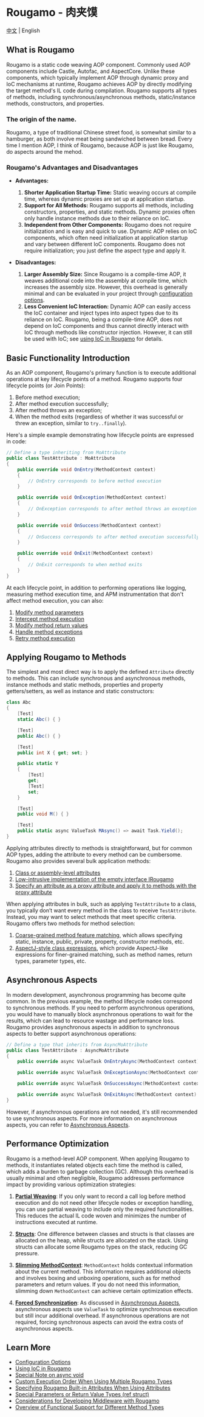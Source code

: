 
# Rougamo - 肉夹馍

[中文](README.md) | English

## What is Rougamo

Rougamo is a static code weaving AOP component. Commonly used AOP components include Castle, Autofac, and AspectCore. Unlike these components, which typically implement AOP through dynamic proxy and IoC mechanisms at runtime, Rougamo achieves AOP by directly modifying the target method's IL code during compilation. Rougamo supports all types of methods, including synchronous/asynchronous methods, static/instance methods, constructors, and properties.

### The origin of the name.

Rougamo, a type of traditional Chinese street food, is somewhat similar to a hamburger, as both involve meat being sandwiched between bread. Every time I mention AOP, I think of Rougamo, because AOP is just like Rougamo, do aspects around the mehod.

### Rougamo's Advantages and Disadvantages

- **Advantages:**
  1. **Shorter Application Startup Time:** Static weaving occurs at compile time, whereas dynamic proxies are set up at application startup.
  2. **Support for All Methods:** Rougamo supports all methods, including constructors, properties, and static methods. Dynamic proxies often only handle instance methods due to their reliance on IoC.
  3. **Independent from Other Components:** Rougamo does not require initialization and is easy and quick to use. Dynamic AOP relies on IoC components, which often need initialization at application startup and vary between different IoC components. Rougamo does not require initialization; you just define the aspect type and apply it.

- **Disadvantages:**
  1. **Larger Assembly Size:** Since Rougamo is a compile-time AOP, it weaves additional code into the assembly at compile time, which increases the assembly size. However, this overhead is generally minimal and can be evaluated in your project through [configuration options](https://github.com/inversionhourglass/Rougamo/wiki/%E9%85%8D%E7%BD%AE%E9%A1%B9).
  2. **Less Convenient IoC Interaction:** Dynamic AOP can easily access the IoC container and inject types into aspect types due to its reliance on IoC. Rougamo, being a compile-time AOP, does not depend on IoC components and thus cannot directly interact with IoC through methods like constructor injection. However, it can still be used with IoC; see [using IoC in Rougamo](https://github.com/inversionhourglass/Rougamo/wiki/%E5%85%B6%E4%BB%96#%E8%82%89%E5%A4%B9%E9%A6%8D%E4%B8%AD%E4%BD%BF%E7%94%A8IoC) for details.

## Basic Functionality Introduction

As an AOP component, Rougamo's primary function is to execute additional operations at key lifecycle points of a method. Rougamo supports four lifecycle points (or Join Points):
1. Before method execution;
2. After method execution successfully;
3. After method throws an exception;
4. When the method exits (regardless of whether it was successful or threw an exception, similar to `try..finally`).

Here's a simple example demonstrating how lifecycle points are expressed in code:

```csharp
// Define a type inheriting from MoAttribute
public class TestAttribute : MoAttribute
{
    public override void OnEntry(MethodContext context)
    {
        // OnEntry corresponds to before method execution
    }

    public override void OnException(MethodContext context)
    {
        // OnException corresponds to after method throws an exception
    }

    public override void OnSuccess(MethodContext context)
    {
        // OnSuccess corresponds to after method execution successfully
    }

    public override void OnExit(MethodContext context)
    {
        // OnExit corresponds to when method exits
    }
}
```

At each lifecycle point, in addition to performing operations like logging, measuring method execution time, and APM instrumentation that don't affect method execution, you can also:
1. [Modify method parameters](https://github.com/inversionhourglass/Rougamo/wiki/%E6%8E%A7%E5%88%B6%E6%96%B9%E6%B3%95%E6%89%A7%E8%A1%8C#%E4%BF%AE%E6%94%B9%E6%96%B9%E6%B3%95%E5%8F%82%E6%95%B0)
2. [Intercept method execution](https://github.com/inversionhourglass/Rougamo/wiki/%E6%8E%A7%E5%88%B6%E6%96%B9%E6%B3%95%E6%89%A7%E8%A1%8C#%E6%96%B9%E6%B3%95%E6%89%A7%E8%A1%8C%E6%8B%A6%E6%88%AA)
3. [Modify method return values](https://github.com/inversionhourglass/Rougamo/wiki/%E6%8E%A7%E5%88%B6%E6%96%B9%E6%B3%95%E6%89%A7%E8%A1%8C#%E4%BF%AE%E6%94%B9%E6%96%B9%E6%B3%95%E8%BF%94%E5%9B%9E%E5%80%BC)
4. [Handle method exceptions](https://github.com/inversionhourglass/Rougamo/wiki/%E6%8E%A7%E5%88%B6%E6%96%B9%E6%B3%95%E6%89%A7%E8%A1%8C#%E5%A4%84%E7%90%86%E6%96%B9%E6%B3%95%E5%BC%82%E5%B8%B8)
5. [Retry method execution](https://github.com/inversionhourglass/Rougamo/wiki/%E6%8E%A7%E5%88%B6%E6%96%B9%E6%B3%95%E6%89%A7%E8%A1%8C#%E9%87%8D%E8%AF%95%E6%89%A7%E8%A1%8C%E6%96%B9%E6%B3%95)

## Applying Rougamo to Methods

The simplest and most direct way is to apply the defined `Attribute` directly to methods. This can include synchronous and asynchronous methods, instance methods and static methods, properties and property getters/setters, as well as instance and static constructors:

```csharp
class Abc
{
    [Test]
    static Abc() { }

    [Test]
    public Abc() { }

    [Test]
    public int X { get; set; }

    public static Y
    {
        [Test]
        get;
        [Test]
        set;
    }

    [Test]
    public void M() { }

    [Test]
    public static async ValueTask MAsync() => await Task.Yield();
}
```

Applying attributes directly to methods is straightforward, but for common AOP types, adding the attribute to every method can be cumbersome. Rougamo also provides several bulk application methods:
1. [Class or assembly-level attributes](https://github.com/inversionhourglass/Rougamo/wiki/%E5%BA%94%E7%94%A8%E6%96%B9%E5%BC%8F#%E7%B1%BB%E6%88%96%E7%A8%8B%E5%BA%8F%E9%9B%86%E7%BA%A7attribute%E5%BA%94%E7%94%A8)
2. [Low-intrusive implementation of the empty interface IRougamo](https://github.com/inversionhourglass/Rougamo/wiki/%E5%BA%94%E7%94%A8%E6%96%B9%E5%BC%8F#%E5%AE%9E%E7%8E%B0%E7%A9%BA%E6%8E%A5%E5%8F%A3irougamo)
3. [Specify an attribute as a proxy attribute and apply it to methods with the proxy attribute](https://github.com/inversionhourglass/Rougamo/wiki/%E5%BA%94%E7%94%A8%E6%96%B9%E5%BC%8F#attribute%E4%BB%A3%E7%90%86)

When applying attributes in bulk, such as applying `TestAttribute` to a class, you typically don’t want every method in the class to receive `TestAttribute`. Instead, you may want to select methods that meet specific criteria. Rougamo offers two methods for method selection:
1. [Coarse-grained method feature matching](https://github.com/inversionhourglass/Rougamo/wiki/%E6%96%B9%E6%B3%95%E5%8C%B9%E9%85%8D#%E7%B2%97%E7%B2%92%E5%BA%A6%E7%9A%84%E6%96%B9%E6%B3%95%E7%89%B9%E6%80%A7%E5%8C%B9%E9%85%8D), which allows specifying static, instance, public, private, property, constructor methods, etc.
2. [AspectJ-style class expressions](https://github.com/inversionhourglass/Rougamo/wiki/%E6%96%B9%E6%B3%95%E5%8C%B9%E9%85%8D#%E7%B1%BBaspectj%E8%A1%A8%E8%BE%BE%E5%BC%8F%E5%8C%B9%E9%85%8D), which provide AspectJ-like expressions for finer-grained matching, such as method names, return types, parameter types, etc.

## Asynchronous Aspects

In modern development, asynchronous programming has become quite common. In the previous example, the method lifecycle nodes correspond to synchronous methods. If you need to perform asynchronous operations, you would have to manually block asynchronous operations to wait for the results, which can lead to resource wastage and performance loss. Rougamo provides asynchronous aspects in addition to synchronous aspects to better support asynchronous operations:

```csharp
// Define a type that inherits from AsyncMoAttribute
public class TestAttribute : AsyncMoAttribute
{
    public override async ValueTask OnEntryAsync(MethodContext context) { }

    public override async ValueTask OnExceptionAsync(MethodContext context) { }

    public override async ValueTask OnSuccessAsync(MethodContext context) { }

    public override async ValueTask OnExitAsync(MethodContext context) { }
}
```

However, if asynchronous operations are not needed, it's still recommended to use synchronous aspects. For more information on asynchronous aspects, you can refer to [Asynchronous Aspects](https://github.com/inversionhourglass/Rougamo/wiki/%E5%BC%82%E6%AD%A5%E5%88%87%E9%9D%A2).

## Performance Optimization

Rougamo is a method-level AOP component. When applying Rougamo to methods, it instantiates related objects each time the method is called, which adds a burden to garbage collection (GC). Although this overhead is usually minimal and often negligible, Rougamo addresses performance impact by providing various optimization strategies:

1. **[Partial Weaving](https://github.com/inversionhourglass/Rougamo/wiki/%E6%80%A7%E8%83%BD%E4%BC%98%E5%8C%96#%E9%83%A8%E5%88%86%E7%BC%96%E7%BB%87)**: If you only want to record a call log before method execution and do not need other lifecycle nodes or exception handling, you can use partial weaving to include only the required functionalities. This reduces the actual IL code woven and minimizes the number of instructions executed at runtime.
   
2. **[Structs](https://github.com/inversionhourglass/Rougamo/wiki/%E6%80%A7%E8%83%BD%E4%BC%98%E5%8C%96#%E7%BB%93%E6%9E%84%E4%BD%93)**: One difference between classes and structs is that classes are allocated on the heap, while structs are allocated on the stack. Using structs can allocate some Rougamo types on the stack, reducing GC pressure.
   
3. **[Slimming MethodContext](https://github.com/inversionhourglass/Rougamo/wiki/%E6%80%A7%E8%83%BD%E4%BC%98%E5%8C%96#%E7%98%A6%E8%BA%ABmethodcontext)**: `MethodContext` holds contextual information about the current method. This information requires additional objects and involves boxing and unboxing operations, such as for method parameters and return values. If you do not need this information, slimming down `MethodContext` can achieve certain optimization effects.
   
4. **[Forced Synchronization](https://github.com/inversionhourglass/Rougamo/wiki/%E6%80%A7%E8%83%BD%E4%BC%98%E5%8C%96#%E5%BC%BA%E5%88%B6%E5%90%8C%E6%AD%A5)**: As discussed in [Asynchronous Aspects](https://github.com/inversionhourglass/Rougamo/wiki/%E5%BC%82%E6%AD%A5%E5%88%87%E9%9D%A2), asynchronous aspects use `ValueTask` to optimize synchronous execution but still incur additional overhead. If asynchronous operations are not required, forcing synchronous aspects can avoid the extra costs of asynchronous aspects.

## Learn More

- [Configuration Options](https://github.com/inversionhourglass/Rougamo/wiki/%E9%85%8D%E7%BD%AE%E9%A1%B9)
- [Using IoC in Rougamo](https://github.com/inversionhourglass/Rougamo/wiki/%E5%85%B6%E4%BB%96#%E8%82%89%E5%A4%B9%E9%A6%8D%E4%B8%AD%E4%BD%BF%E7%94%A8IoC)
- [Special Note on async void](https://github.com/inversionhourglass/Rougamo/wiki/%E5%85%B6%E4%BB%96#async-void%E7%89%B9%E5%88%AB%E8%AF%B4%E6%98%8E)
- [Custom Execution Order When Using Multiple Rougamo Types](https://github.com/inversionhourglass/Rougamo/wiki/%E5%85%B6%E4%BB%96#%E5%BA%94%E7%94%A8%E5%A4%9A%E4%B8%AA%E8%82%89%E5%A4%B9%E9%A6%8D%E7%B1%BB%E5%9E%8B%E6%97%B6%E8%87%AA%E5%AE%9A%E4%B9%89%E6%89%A7%E8%A1%8C%E9%A1%BA%E5%BA%8F)
- [Specifying Rougamo Built-in Attributes When Using Attributes](https://github.com/inversionhourglass/Rougamo/wiki/%E5%85%B6%E4%BB%96#%E5%BA%94%E7%94%A8attribute%E6%97%B6%E6%8C%87%E5%AE%9A%E8%82%89%E5%A4%B9%E9%A6%8D%E5%86%85%E7%BD%AE%E5%B1%9E%E6%80%A7)
- [Special Parameters or Return Value Types (ref struct)](https://github.com/inversionhourglass/Rougamo/wiki/%E5%85%B6%E4%BB%96#%E7%89%B9%E6%AE%8A%E5%8F%82%E6%95%B0%E6%88%96%E8%BF%94%E5%9B%9E%E5%80%BC%E7%B1%BB%E5%9E%8Bref-struct)
- [Considerations for Developing Middleware with Rougamo](https://github.com/inversionhourglass/Rougamo/wiki/%E5%85%B6%E4%BB%96#%E4%BD%BF%E7%94%A8%E8%82%89%E5%A4%B9%E9%A6%8D%E5%BC%80%E5%8F%91%E4%B8%AD%E9%97%B4%E4%BB%B6%E6%B3%A8%E6%84%8F%E4%BA%8B%E9%A1%B9)
- [Overview of Functional Support for Different Method Types](https://github.com/inversionhourglass/Rougamo/wiki/%E5%85%B6%E4%BB%96#%E4%B8%8D%E5%90%8C%E7%A7%8D%E7%B1%BB%E7%9A%84%E6%96%B9%E6%B3%95%E5%AF%B9%E5%8A%9F%E8%83%BD%E6%94%AF%E6%8C%81%E6%80%A7%E4%B8%80%E8%A7%88)

